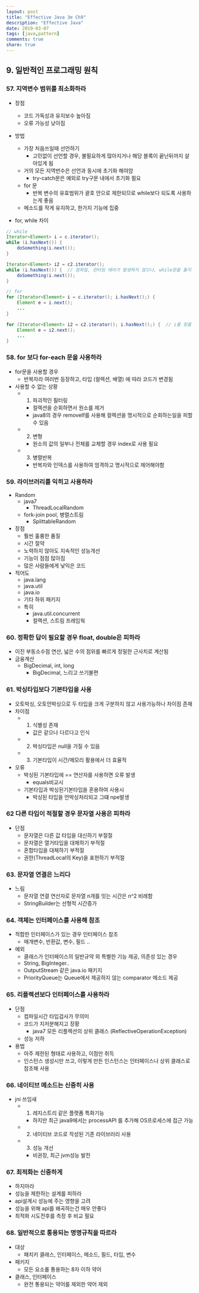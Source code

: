 ```yaml
---
layout: post
title: "Effective Java 3e Ch9"
description: "Effective Java"
date: 2019-03-07
tags: [java,pattern]
comments: true
share: true
---
```


## 9. 일반적인 프로그래밍 원칙
### 57. 지역변수 범위를 최소화하라
- 장점
  - 코드 가독성과 유지보수 높아짐
  - 오류 가능성 낮아짐
- 방법
  - 가장 처음쓰일때 선언하기
    - 고민없이 선언할 경우, 불필요하게 많아지거나 해당 블록이 끝난뒤까지 살아있게 됨
  - 거의 모든 지역번수은 선언과 동시에 초기화 해야암
    - try-catch문은 예외로 try구문 내에서 초기화 필요
  - for 문
    - 반복 변수의 유효범위가  괄호 안으로 제한되므로 while보다 되도록 사용하는게 좋음 
  - 메소드를 작게 유지하고, 한가지 기능에 집중

- for, while 차이
```java
// while
Iterator<Element> i = c.iterator();
while (i.hasNext()) {
    doSomething(i.next());
}

Iterator<Element> i2 = c2.iterator();
while (i.hasNext()) {  // 컴파일, 런타임 에러가 발생하지 않으나, while문을 돌지 않고 종료
    doSomething(i.next());
}

// for
for (Iterator<Element> i = c.iterator(); i.hasNext();) {
    Element e = i.next();
    ...
} 

for (Iterator<Element> i2 = c2.iterator(); i.hasNext();) {  // i를 찾을 수 없다는 컴파일 에러
    Element e = i2.next();
    ...
} 
```

### 58. for 보다 for-each 문을 사용하라
- for문을 사용할 경우
  - 반복자라 여러번 등장하고, 타입 (컬렉션, 배열) 에 따라 코드가 변경됨
- 사용할 수 없는 상황
  - 1. 파괴적인 필터링
    - 컬렉션을 순회하면서 원소를 제거
    - java8의 경우 removeIf를 사용해 컬렉션을 명시적으로 순회하는일을 피할 수 있음
  - 2. 변형
    - 원소의 값의 일부나 전체를 교체할 경우 index로 사용 필요
  - 3. 병렬반복
    - 반복자와 인덱스를 사용하여 엄격하고 명시적으로 제어해야함

### 59. 라이브러리를 익히고 사용하라
- Random
  - java7
    - ThreadLocalRandom
  - fork-join pool, 병렬스트림
    - SplittableRandom
- 장점
  - 훨씬 훌륭한 품질
  - 시간 절약
  - 노력하지 않아도 지속적인 성능개선
  - 기능이 점점 많아짐
  - 많은 사람들에게 낯익은 코드
- 적어도
  - java.lang
  - java.util
  - java.io
  - 기타 하위 패키지
  - 특히
    - java.util.concurrent
    - 컬랙션, 스트림 프레임웍

### 60. 정확한 답이 필요할 경우 float, double은 피하라
- 이진 부동소수점 연산, 넓은 수의 점위를 빠르게 정밀한 근사치로 계산됨 
- 금융계산
  - BigDecimal, int, long 
    - BigDecimal, 느리고 쓰기불편

### 61. 박싱타입보다 기본타입을 사용
- 오토박싱, 오토언박싱으로 두 타입을 크게 구분하지 않고 사용가능하나 차이점 존재
- 차이점
  - 1. 식별성 존재  
    - 값은 같으나 다르다고 인식
  - 2. 박싱타입은 null을 가질 수 있음
  - 3. 기본타입이 시간/메모리 활용에서 더 효율적
- 오류
  - 박싱된 기본타입에 == 연산자를 사용하면 오류 발생
    - equals비교시 
  - 기본타입과 박싱된기본타입을 혼용하여 사용시
    - 박싱된 타입을 언박싱처리되고 그떄 npe발생

### 62 다른 타입이 적절할 경우 문자열 사용은 피하라
- 단점
  - 문자열은 다른 값 타입을 대신하기 부절절 
  - 문자열은 열거타입을 대체하기 부적절
  - 혼합타입을 대체하기 부적절
  - 권한(ThreadLocal의 Key)을 표현하기 부적절

### 63. 문자열 연결은 느리다
- 느림
  - 문자열 연결 연산자로 문자열 n개를 잇는 시간은 n^2 비례함
  - StringBuilder는 선형적 시간증가

### 64. 객체는 인터페이스를 사용해 참조
- 적합한 인터페이스가 있는 경우 인터페이스 참조
  - 매개변수, 반환값, 변수, 필드 ..
- 예외
  - 클래스가 인터페이스의 일반규약 외 특별한 기능 제공, 의존성 있는 경우
  - String, BigInteger..
  - OutputStream 같은 java.io 패키지
  - PriorityQueue는 Queue에서 제공하지 않는 comparator 메소드 제공

### 65. 리플렉션보다 인터페이스를 사용하라
- 단점
  - 컴파일시간 타입검사가 무의미
  - 코드가 지저분해지고 장황
    - java7 모든 리플렉션의 상위 클래스 (ReflectiveOperationException)
  - 성능 저하
- 용법
  - 아주 제한된 형태로 사용하고, 이점만 취득
  - 인스턴스 생성시만 쓰고, 이렇게 만든 인스턴스는 인터페이스나 상위 클래스로 참조해 사용

### 66. 네이티브 메소드는 신중히 사용
- jni 쓰임새
  - 1. 레지스트리 같은 플랫폼 특화기능
    - 하지만 최근 java9에서는 processAPI 를 추가해 OS프로세스에 접근 가능
  - 2. 네이티브 코드로 작성된 기존 라이브러리 사용
  - 3. 성능 개선 
    - 비권장, 최근 jvm성능 발전

### 67. 최적화는 신중하게
- 하지마라
- 성능을 제한하는 설계를 피하라
- api설계시 성능에 주는 영향을 고려
- 성능을 위해 api를 왜곡하는건 매우 안좋다
- 최적화 시도전후를 측정 후 비교 필요

### 68. 일반적으로 통용되는 명명규칙을 따르라
- 대상
  - 패치키 클래스, 인터페이스, 메소드, 필드, 타입, 변수
- 패키지
  - 모든 요소롤 통용하는 8자 이하 약어
- 클래스, 인터페이스
  - 완전 통용되는 약어를 제외한 약어 제외 